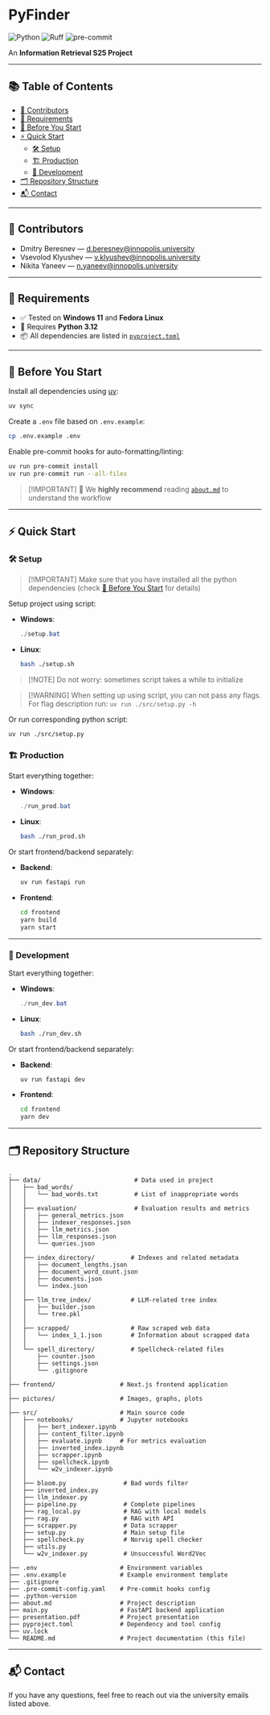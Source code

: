 # PyFinder

![Python](https://img.shields.io/badge/python-3.12-blue.svg)
![Ruff](https://img.shields.io/badge/style-ruff-%23cc66cc.svg?logo=ruff&logoColor=white)
![pre-commit](https://img.shields.io/badge/pre--commit-enabled-brightgreen.svg)

An **Information Retrieval S25 Project**

---

## 📚 Table of Contents

- [📌 Contributors](#-contributors)
- [💼 Requirements](#-requirements)
- [🚀 Before You Start](#-before-you-start)
- [⚡ Quick Start](#-quick-start)
  - [🛠️ Setup](#️-setup)
  - [🏗️ Production](#️-production)
  - [🧪 Development](#-development)
- [🗂️ Repository Structure](#️-repository-structure)
- [📬 Contact](#-contact)

---

## 📌 Contributors

- Dmitry Beresnev — [d.beresnev@innopolis.university](mailto:d.beresnev@innopolis.university)
- Vsevolod Klyushev — [v.klyushev@innopolis.university](mailto:v.klyushev@innopolis.university)
- Nikita Yaneev — [n.yaneev@innopolis.university](mailto:n.yaneev@innopolis.university)

---

## 💼 Requirements

- ✅ Tested on **Windows 11** and **Fedora Linux**
- 🐍 Requires **Python 3.12**
- 📦 All dependencies are listed in [`pyproject.toml`](./pyproject.toml)

---

## 🚀 Before You Start

Install all dependencies using [uv](https://docs.astral.sh/uv/):

```bash
uv sync
```

Create a `.env` file based on `.env.example`:

```bash
cp .env.example .env
```

Enable pre-commit hooks for auto-formatting/linting:

```bash
uv run pre-commit install
uv run pre-commit run --all-files
```

> \[!IMPORTANT]
> 📄 We **highly recommend** reading [`about.md`](./about.md) to understand the workflow

---

## ⚡ Quick Start

### 🛠️ Setup

> \[!IMPORTANT]
> Make sure that you have installed all the python dependencies (check [🚀 Before You Start](#-before-you-start) for details)

Setup project using script:

- **Windows**:

  ```powershell
  ./setup.bat
  ```

- **Linux**:

  ```bash
  bash ./setup.sh
  ```

> \[!NOTE]
> Do not worry: sometimes script takes a while to initialize

> \[!WARNING]
> When setting up using script, you can not pass any flags. For flag description run: `uv run ./src/setup.py -h`

Or run corresponding python script:

```bash
uv run ./src/setup.py
```

### 🏗️ Production

Start everything together:

- **Windows**:

  ```powershell
  ./run_prod.bat
  ```

- **Linux**:

  ```bash
  bash ./run_prod.sh
  ```

Or start frontend/backend separately:

- **Backend**:

  ```bash
  uv run fastapi run
  ```

- **Frontend**:

  ```bash
  cd frontend
  yarn build
  yarn start
  ```

---

### 🧪 Development

Start everything together:

- **Windows**:

  ```powershell
  ./run_dev.bat
  ```

- **Linux**:

  ```bash
  bash ./run_dev.sh
  ```

Or start frontend/backend separately:

- **Backend**:

  ```bash
  uv run fastapi dev
  ```

- **Frontend**:

  ```bash
  cd frontend
  yarn dev
  ```

---

## 🗂️ Repository Structure

```text
.
├── data/                          # Data used in project
│   ├── bad_words/
│   │   └── bad_words.txt          # List of inappropriate words
│   │
│   ├── evaluation/                # Evaluation results and metrics
│   │   ├── general_metrics.json
│   │   ├── indexer_responses.json
│   │   ├── llm_metrics.json
│   │   ├── llm_responses.json
│   │   └── queries.json
│   │
│   ├── index_directory/          # Indexes and related metadata
│   │   ├── document_lengths.json
│   │   ├── document_word_count.json
│   │   ├── documents.json
│   │   └── index.json
│   │
│   ├── llm_tree_index/           # LLM-related tree index
│   │   ├── builder.json
│   │   └── tree.pkl
│   │
│   ├── scrapped/                 # Raw scraped web data
│   │   └── index_1_1.json        # Information about scrapped data
│   │
│   └── spell_directory/          # Spellcheck-related files
│       ├── counter.json
│       ├── settings.json
│       └── .gitignore
│
├── frontend/                  # Next.js frontend application
│
├── pictures/                  # Images, graphs, plots
│
├── src/                       # Main source code
│   ├── notebooks/             # Jupyter notebooks
│   │   ├── bert_indexer.ipynb
│   │   ├── content_filter.ipynb
│   │   ├── evaluate.ipynb     # For metrics evaluation
│   │   ├── inverted_index.ipynb
│   │   ├── scrapper.ipynb
│   │   ├── spellcheck.ipynb
│   │   └── w2v_indexer.ipynb
│   │
│   ├── bloom.py                # Bad words filter
│   ├── inverted_index.py
│   ├── llm_indexer.py
│   ├── pipeline.py             # Complete pipelines
│   ├── rag_local.py            # RAG with local models
│   ├── rag.py                  # RAG with API
│   ├── scrapper.py             # Data scrapper
│   ├── setup.py                # Main setup file
│   ├── spellcheck.py           # Norvig spell checker
│   ├── utils.py
│   └── w2v_indexer.py          # Unsuccessful Word2Vec
│
├── .env                       # Environment variables
├── .env.example               # Example environment template
├── .gitignore
├── .pre-commit-config.yaml    # Pre-commit hooks config
├── .python-version
├── about.md                   # Project description
├── main.py                    # FastAPI backend application
├── presentation.pdf           # Project presentation
├── pyproject.toml             # Dependency and tool config
├── uv.lock
└── README.md                  # Project documentation (this file)
```

---

## 📬 Contact

If you have any questions, feel free to reach out via the university emails listed above.
